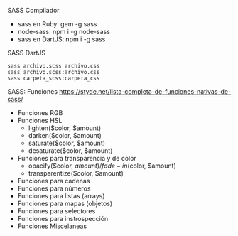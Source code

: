 SASS Compilador
 - sass en Ruby: gem -g sass
 - node-sass: npm i -g node-sass 
 - sass en DartJS: npm i -g sass

 SASS DartJS

    sass archivo.scss archivo.css
    sass archivo.scss:archivo.css
    sass carpeta_scss:carpeta_css

SASS: Funciones
https://styde.net/lista-completa-de-funciones-nativas-de-sass/

- Funciones RGB
- Funciones HSL
    - lighten($color, $amount)
    - darken($color, $amount)
    - saturate($color, $amount)
    - desaturate($color, $amount)
- Funciones para transparencia y de color
    - opacify($color, $amount) / fade-in($color, $amount)
    - transparentize($color, $amount)
- Funciones para cadenas
- Funciones para números
- Funciones para listas (arrays)
- Funciones para mapas (objetos)
- Funciones para selectores
- Funciones para instrospección
- Funciones Miscelaneas